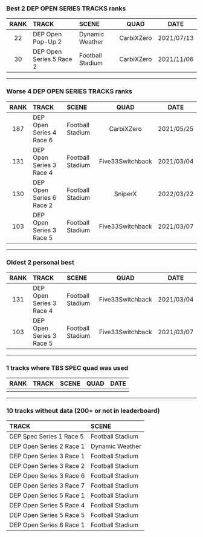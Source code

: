 ### Best 2 DEP OPEN SERIES TRACKS ranks
|RANK|TRACK|SCENE|QUAD|DATE|
|:---:|:---|:---|:---:|:---:|
|22|DEP Open Pop-Up 2|Dynamic Weather|CarbiXZero|2021/07/13|
|30|DEP Open Series 5 Race 2|Football Stadium|CarbiXZero|2021/11/06|
---
### Worse 4 DEP OPEN SERIES TRACKS ranks
|RANK|TRACK|SCENE|QUAD|DATE|
|:---:|:---|:---|:---:|:---:|
|187|DEP Open Series 4 Race 6|Football Stadium|CarbiXZero|2021/05/25|
|131|DEP Open Series 3 Race 4|Football Stadium|Five33Switchback|2021/03/04|
|130|DEP Open Series 6 Race 2|Football Stadium|SniperX|2022/03/22|
|103|DEP Open Series 3 Race 5|Football Stadium|Five33Switchback|2021/03/07|
---
### Oldest 2 personal best
|RANK|TRACK|SCENE|QUAD|DATE|
|:---:|:---|:---|:---:|:---:|
|131|DEP Open Series 3 Race 4|Football Stadium|Five33Switchback|2021/03/04|
|103|DEP Open Series 3 Race 5|Football Stadium|Five33Switchback|2021/03/07|
---
### 1 tracks where TBS SPEC quad was used
|RANK|TRACK|SCENE|QUAD|DATE|
|:---:|:---|:---|:---:|:---:|
||||||
---
### 10 tracks without data (200+ or not in leaderboard)
|TRACK|SCENE|
|:---|:---|
|DEP Spec Series 1 Race 5|Football Stadium|
|DEP Open Series 2 Race 1|Dynamic Weather|
|DEP Open Series 3 Race 1|Football Stadium|
|DEP Open Series 3 Race 2|Football Stadium|
|DEP Open Series 3 Race 6|Football Stadium|
|DEP Open Series 3 Race 7|Football Stadium|
|DEP Open Series 5 Race 1|Football Stadium|
|DEP Open Series 5 Race 4|Football Stadium|
|DEP Open Series 5 Race 5|Football Stadium|
|DEP Open Series 6 Race 1|Football Stadium|
